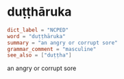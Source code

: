 # duṭṭhāruka

``` toml
dict_label = "NCPED"
word = "duṭṭhāruka"
summary = "an angry or corrupt sore"
grammar_comment = "masculine"
see_also = ["duṭṭha"]
```

an angry or corrupt sore

